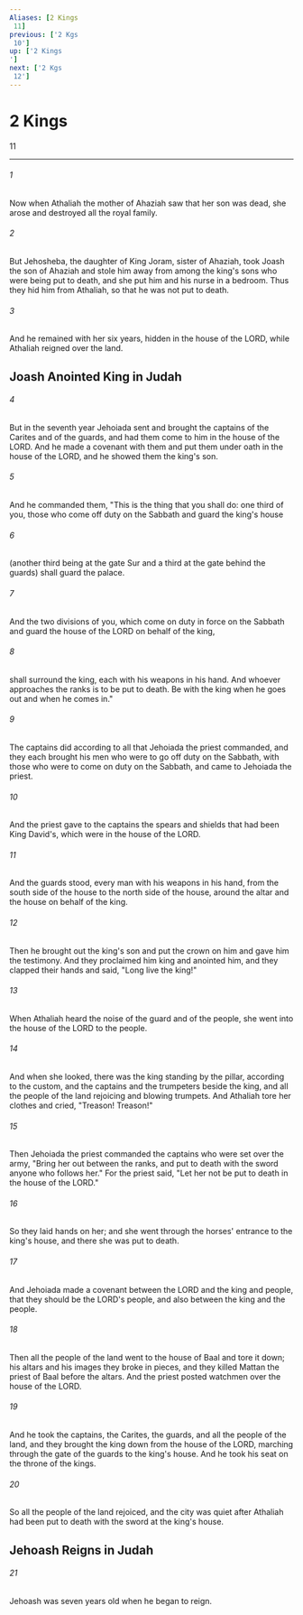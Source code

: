 ```yaml
---
Aliases: [2 Kings 11]
previous: ['2 Kgs 10']
up: ['2 Kings']
next: ['2 Kgs 12']
---
```

# 2 Kings 11

***
 

###### 1 
Now when Athaliah the mother of Ahaziah saw that her son was dead, she arose and destroyed all the royal family.  

###### 2 
But Jehosheba, the daughter of King Joram, sister of Ahaziah, took Joash the son of Ahaziah and stole him away from among the king's sons who were being put to death, and she put him and his nurse in a bedroom. Thus they hid him from Athaliah, so that he was not put to death.  

###### 3 
And he remained with her six years, hidden in the house of the LORD, while Athaliah reigned over the land.  ## Joash Anointed King in Judah  

###### 4 
But in the seventh year Jehoiada sent and brought the captains of the Carites and of the guards, and had them come to him in the house of the LORD. And he made a covenant with them and put them under oath in the house of the LORD, and he showed them the king's son.  

###### 5 
And he commanded them, "This is the thing that you shall do: one third of you, those who come off duty on the Sabbath and guard the king's house  

###### 6 
(another third being at the gate Sur and a third at the gate behind the guards) shall guard the palace.  

###### 7 
And the two divisions of you, which come on duty in force on the Sabbath and guard the house of the LORD on behalf of the king,  

###### 8 
shall surround the king, each with his weapons in his hand. And whoever approaches the ranks is to be put to death. Be with the king when he goes out and when he comes in."  

###### 9 
The captains did according to all that Jehoiada the priest commanded, and they each brought his men who were to go off duty on the Sabbath, with those who were to come on duty on the Sabbath, and came to Jehoiada the priest.  

###### 10 
And the priest gave to the captains the spears and shields that had been King David's, which were in the house of the LORD.  

###### 11 
And the guards stood, every man with his weapons in his hand, from the south side of the house to the north side of the house, around the altar and the house on behalf of the king.  

###### 12 
Then he brought out the king's son and put the crown on him and gave him the testimony. And they proclaimed him king and anointed him, and they clapped their hands and said, "Long live the king!"  

###### 13 
When Athaliah heard the noise of the guard and of the people, she went into the house of the LORD to the people.  

###### 14 
And when she looked, there was the king standing by the pillar, according to the custom, and the captains and the trumpeters beside the king, and all the people of the land rejoicing and blowing trumpets. And Athaliah tore her clothes and cried, "Treason! Treason!"  

###### 15 
Then Jehoiada the priest commanded the captains who were set over the army, "Bring her out between the ranks, and put to death with the sword anyone who follows her." For the priest said, "Let her not be put to death in the house of the LORD."  

###### 16 
So they laid hands on her; and she went through the horses' entrance to the king's house, and there she was put to death.  

###### 17 
And Jehoiada made a covenant between the LORD and the king and people, that they should be the LORD's people, and also between the king and the people.  

###### 18 
Then all the people of the land went to the house of Baal and tore it down; his altars and his images they broke in pieces, and they killed Mattan the priest of Baal before the altars. And the priest posted watchmen over the house of the LORD.  

###### 19 
And he took the captains, the Carites, the guards, and all the people of the land, and they brought the king down from the house of the LORD, marching through the gate of the guards to the king's house. And he took his seat on the throne of the kings.  

###### 20 
So all the people of the land rejoiced, and the city was quiet after Athaliah had been put to death with the sword at the king's house.  ## Jehoash Reigns in Judah  

###### 21 
Jehoash was seven years old when he began to reign.

